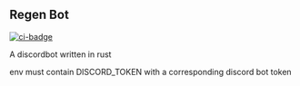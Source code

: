 Regen Bot
---
[![ci-badge][]][ci]

A discordbot written in rust

env must contain DISCORD_TOKEN with a corresponding discord bot token

[ci]: https://github.com/RegenJacob/regen_bot/actions
[ci-badge]: https://img.shields.io/github/workflow/status/RegenJacob/regen_bot/Rust?style=flat-square
